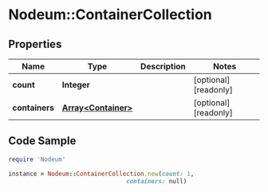 # Nodeum::ContainerCollection

## Properties

Name | Type | Description | Notes
------------ | ------------- | ------------- | -------------
**count** | **Integer** |  | [optional] [readonly] 
**containers** | [**Array&lt;Container&gt;**](Container.md) |  | [optional] [readonly] 

## Code Sample

```ruby
require 'Nodeum'

instance = Nodeum::ContainerCollection.new(count: 1,
                                 containers: null)
```


